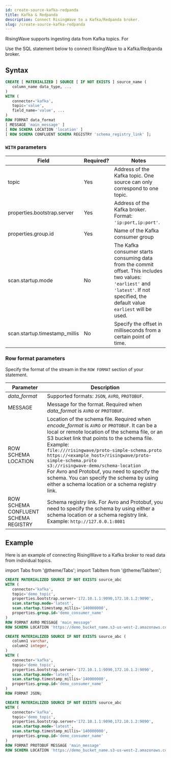 ```yaml
---
id: create-source-kafka-redpanda
title: Kafka & Redpanda
description: Connect RisingWave to a Kafka/Redpanda broker.
slug: /create-source-kafka-redpanda
---
```


RisingWave supports ingesting data from Kafka topics. For 

Use the SQL statement below to connect RisingWave to a Kafka/Redpanda broker.

## Syntax

```sql
CREATE [ MATERIALIZED ] SOURCE [ IF NOT EXISTS ] source_name (
   column_name data_type, ...
)
WITH (
   connector='kafka',
   topic='value',
   field_name='value', ...
)
ROW FORMAT data_format 
[ MESSAGE 'main_message' ]
[ ROW SCHEMA LOCATION 'location' ]
[ ROW SCHEMA CONFLUENT SCHEMA REGISTRY 'schema_registry_link' ];
```
### `WITH` parameters

|Field|	Required?| 	Notes|
|---|---|---|
|topic|Yes|Address of the Kafka topic. One source can only correspond to one topic.|
|properties.bootstrap.server	|Yes|Address of the Kafka broker. Format: `'ip:port,ip:port'`.	|
|properties.group.id	|Yes|Name of the Kafka consumer group	|
|scan.startup.mode|No|The Kafka consumer starts consuming data from the commit offset. This includes two values: `'earliest'` and `'latest'`. If not specified, the default value `earliest` will be used.|
|scan.startup.timestamp_millis|No|Specify the offset in milliseconds from a certain point of time.	|


### Row format parameters

Specify the format of the stream in the `ROW FORMAT` section of your statement.

|Parameter | Description|
|---|---|
|*data_format*| Supported formats: `JSON`, `AVRO`, `PROTOBUF`.|
|MESSAGE |Message for the format. Required when *data_format* is `AVRO` or `PROTOBUF`.|
|ROW SCHEMA LOCATION| Location of the schema file. Required when *encode_format* is `AVRO` or `PROTOBUF`. It can be a local or remote location of the schema file, or an S3 bucket link that points to the schema file.  Example:<br/> `file:///risingwave/proto-simple-schema.proto`<br/>`https://<example_host>/risingwave/proto-simple-schema.proto`</br>`s3://risingwave-demo/schema-location`<br/>For Avro and Protobuf, you need to specify the schema. You can specify the schema by using either a schema location or a schema registry link.|
|ROW SCHEMA CONFLUENT SCHEMA REGISTRY| Schema registry link. For Avro and Protobuf, you need to specify the schema by using either a schema location or a schema registry link. Example: `http://127.0.0.1:8081` |

## Example

Here is an example of connecting RisingWave to a Kafka broker to read data from individual topics.

import Tabs from '@theme/Tabs';
import TabItem from '@theme/TabItem';

<Tabs>
<TabItem value="avro" label="Avro" default>

```sql
CREATE MATERIALIZED SOURCE IF NOT EXISTS source_abc 
WITH (
   connector='kafka',
   topic='demo_topic',
   properties.bootstrap.server='172.10.1.1:9090,172.10.1.2:9090',
   scan.startup.mode='latest',
   scan.startup.timestamp_millis='140000000',
   properties.group.id='demo_consumer_name'
)
ROW FORMAT AVRO MESSAGE 'main_message'
ROW SCHEMA LOCATION 'https://demo_bucket_name.s3-us-west-2.amazonaws.com/demo.avsc';
```
</TabItem>
<TabItem value="json" label="JSON" default>

```sql
CREATE MATERIALIZED SOURCE IF NOT EXISTS source_abc (
   column1 varchar,
   column2 integer,
)
WITH (
   connector='kafka',
   topic='demo_topic',
   properties.bootstrap.server='172.10.1.1:9090,172.10.1.2:9090',
   scan.startup.mode='latest',
   scan.startup.timestamp_millis='140000000',
   properties.group.id='demo_consumer_name'
)
ROW FORMAT JSON;
```
</TabItem>
<TabItem value="pb" label="Protobuf" default>

```sql
CREATE MATERIALIZED SOURCE IF NOT EXISTS source_abc 
WITH (
   connector='kafka',
   topic='demo_topic',
   properties.bootstrap.server='172.10.1.1:9090,172.10.1.2:9090',
   scan.startup.mode='latest',
   scan.startup.timestamp_millis='140000000',
   properties.group.id='demo_consumer_name'
)
ROW FORMAT PROTOBUF MESSAGE 'main_message'
ROW SCHEMA LOCATION 'https://demo_bucket_name.s3-us-west-2.amazonaws.com/demo.proto';
```

</TabItem>
</Tabs>


